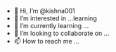 - 👋 Hi, I’m @kishna001
- 👀 I’m interested in ...learning
- 🌱 I’m currently learning ...
- 💞️ I’m looking to collaborate on ...
- 📫 How to reach me ...

<!---
kishna001/kishna001 is a ✨ special ✨ repository because its `README.md` (this file) appears on your GitHub profile.
You can click the Preview link to take a look at your changes.
--->
